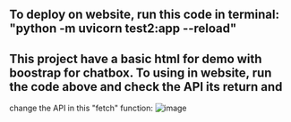 ## To deploy on website, run this code in terminal: "python -m uvicorn test2:app --reload"

## This project have a basic html for demo with boostrap for chatbox. To using in website, run the code above and check the API its return and 
change the API in this "fetch" function:
![image](https://github.com/user-attachments/assets/d20af037-298d-45d7-8672-4e6d807d25dc)
